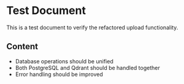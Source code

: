 # Test Document

This is a test document to verify the refactored upload functionality.

## Content
- Database operations should be unified
- Both PostgreSQL and Qdrant should be handled together
- Error handling should be improved
